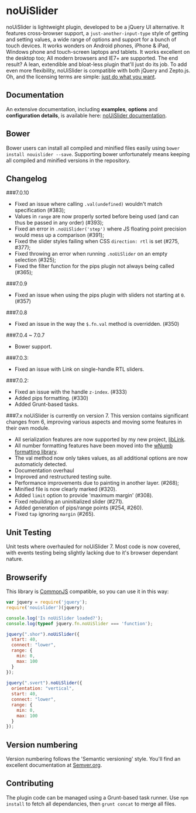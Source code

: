 # noUiSlider

noUiSlider is lightweight plugin, developed to be a jQuery UI alternative. It features cross-browser support, a `just-another-input-type` style of getting and setting values, a wide range of options and support for a bunch of touch devices. It works wonders on Android phones, iPhone & iPad, Windows phone and touch-screen laptops and tablets. It works excellent on the desktop too; All modern browsers and IE7+ are supported. The end result? A lean, extendible and bloat-less plugin that'll just do its job. To add even more flexibility, noUiSlider is compatible with both jQuery and Zepto.js. Oh, and the licensing terms are simple: [just do what you want](http://www.wtfpl.net/about/).

Documentation
-------
An extensive documentation, including **examples**, **options** and **configuration details**, is available here: [noUiSlider documentation](http://refreshless.com/nouislider/).

Bower
-----
Bower users can install all compiled and minified files easily using `bower install nouislider --save`. Supporting bower unfortunately means keeping all compiled and minified versions in the repository.

Changelog
---------
###7.0.10
+ Fixed an issue where calling `.val(undefined)` wouldn't match specification (#383);
+ Values in `range` are now properly sorted before being used (and can thus be passed in any order) (#393);
+ Fixed an error in `.noUiSlider('step')` where JS floating point precision would mess up a comparison (#391);
+ Fixed the slider styles failing when CSS `direction: rtl` is set (#275, #377);
+ Fixed throwing an error when running `.noUiSlider` on an empty selection (#325);
+ Fixed the filter function for the pips plugin not always being called (#365);

###7.0.9
+ Fixed an issue when using the pips plugin with sliders not starting at `0`. (#357)

###7.0.8
+ Fixed an issue in the way the `$.fn.val` method is overridden. (#350)

###7.0.4 ~ 7.0.7
+ Bower support.

###7.0.3:
+ Fixed an issue with Link on single-handle RTL sliders.

###7.0.2:
+ Fixed an issue with the handle `z-index`. (#333)
+ Added pips formatting. (#330)
+ Added Grunt-based tasks.

###7.x
noUiSlider is currently on version 7. This version contains significant changes from 6, improving various aspects and moving some features in their own module.
+ All serialization features are now supported by my new project, [libLink](http://refreshless.com/liblink/).
+ All number formatting features have been moved into the [wNumb formatting library](http://refreshless.com/wnumb/).
+ The val method now only takes values, as all additional options are now automaticly detected.
+ Documentation overhaul
+ Improved and restructured testing suite.
+ Performance improvements due to painting in another layer. (#268);
+ Minified file is now clearly marked (#320).
+ Added `limit` option to provide 'maximum margin' (#308).
+ Fixed rebuilding an uninitialized slider (#271).
+ Added generation of pips/range points (#254, #260).
+ Fixed `tap` ignoring `margin` (#265).

Unit Testing
------------
Unit tests where overhauled for noUiSlider 7. Most code is now covered, with events testing being slightly lacking due to it's browser dependant nature.

Browserify
----------
This library is [CommonJS](http://www.commonjs.org/) compatible, so you can use it in this way:

```javascript
var jquery = require('jquery');
require('nouislider')(jquery);

console.log('Is noUiSlider loaded?');
console.log(typeof jquery.fn.noUiSlider === 'function');

jquery(".shor").noUiSlider({
  start: 40,
  connect: "lower",
  range: {
    min: 0,
    max: 100
  }
});
 
jquery(".svert").noUiSlider({
  orientation: "vertical",
  start: 40,
  connect: "lower",
  range: {
    min: 0,
    max: 100
  }
});
```

Version numbering
------------------------------
Version numbering follows the 'Semantic versioning' style.
You'll find an excellent documentation at [Semver.org](http://semver.org/).

Contributing
------------------------------
The plugin code can be managed using a Grunt-based task runner.
Use `npm install` to fetch all dependancies, then `grunt concat` to merge all files.
